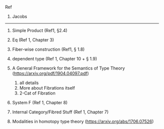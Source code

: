 Ref 
1. Jacobs
***
1. Simple Product (Ref1, §2.4)
2. Eq  (Ref 1, Chapter 3)
3. Fiber-wise construction (Ref1, § 1.8)
4. dependent type (Ref 1, Chapter 10 + § 1.9)
5. A General Framework for the Semantics of Type Theory (https://arxiv.org/pdf/1904.04097.pdf)
   1. all details
   2. More about Fibrations itself
   3. 2-Cat of Fibration 
6. System F (Ref 1, Chapter 8)

7.  Internal Category/Fibred Stuff (Ref 1, Chapter 7)
8.  Modalities in homotopy type theory (https://arxiv.org/abs/1706.07526) 